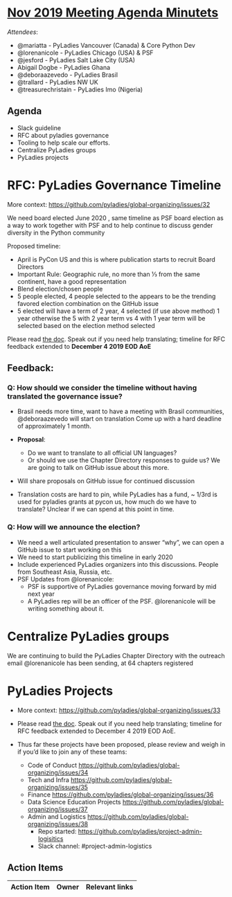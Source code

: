 # [Nov 2019 Meeting Agenda Minutets](https://github.com/pyladies/global-organizing/issues/29)

*Attendees*:
   - @mariatta - PyLadies Vancouver (Canada) & Core Python Dev
   - @lorenanicole - PyLadies Chicago (USA) & PSF
   - @jesford - PyLadies Salt Lake City (USA)
   - Abigail Dogbe - PyLadies Ghana
   - @deboraazevedo - PyLadies Brasil
   - @trallard - PyLadies NW UK
   - @treasurechristain - PyLadies Imo (Nigeria)

## Agenda

- Slack guideline
- RFC about pyladies governance
- Tooling to help scale our efforts.
- Centralize PyLadies groups
- PyLadies projects


# RFC: PyLadies Governance Timeline

More context: https://github.com/pyladies/global-organizing/issues/32

We need board elected June 2020 , same timeline as PSF board election as a way to work together
with PSF and to help continue to discuss gender diversity in the Python community

Proposed timeline:

- April is PyCon US and this is where publication starts to recruit Board Directors
- Important Rule: Geographic rule, no more than ⅓ from the same continent, have a good representation 
- Blend election/chosen people
- 5 people elected, 4 people selected to the appears to be the trending favored election combination on the GitHub issue
- 5 elected will have a term of 2 year, 4 selected (if use above method) 1 year otherwise the 5 with 2 year term vs 4 with 1 year term will be selected based on the election method selected

Please read [the doc](https://github.com/pyladies/global-organizing/issues/32). Speak out if you need help translating;
timeline for RFC feedback extended to **December 4 2019 EOD AoE**

## Feedback:

### Q: How should we consider the  timeline without  having translated the governance  issue?

- Brasil needs more time, want to have a meeting with Brasil communities, @deboraazevedo  will start on translation
Come up with a hard deadline of approximately 1 month. 

- **Proposal**: 
  
  - Do we want to translate to all official UN languages? 
  - Or should we use the Chapter Directory responses to guide us? We are going to talk on GitHub issue about this more.  

- Will share proposals on GitHub issue for continued discussion

- Translation costs are hard to pin, while PyLadies has a fund, ~ 1/3rd is used for pyladies grants at pycon us, how much do we have to translate? Unclear if we can spend at this point in time.

### Q: How will we announce the election?

- We need a well articulated presentation to answer “why”, we can open a GitHub issue to start working on this
- We need to start publicizing this timeline in early 2020
- Include experienced PyLadies organizers into this discussions. People from Southeast Asia, Russia, etc.
- PSF Updates from @lorenanicole:
  - PSF is supportive of PyLadies governance moving forward by mid next year
  - A PyLadies rep will be an officer of the PSF. @lorenanicole will be writing something about it.

# Centralize PyLadies groups

We are continuing to build the PyLadies Chapter Directory with the outreach email @lorenanicole has been sending,
at 64 chapters registered

# PyLadies Projects

- More context:  https://github.com/pyladies/global-organizing/issues/33

- Please read [the doc](https://github.com/pyladies/global-organizing/issues/33). Speak out if you need help translating; timeline for RFC feedback extended to December 4 2019 EOD AoE.

- Thus far these projects have been proposed, please review and weigh in if you’d like to join any of these teams:

  - Code of Conduct https://github.com/pyladies/global-organizing/issues/34
  - Tech and Infra https://github.com/pyladies/global-organizing/issues/35
  - Finance https://github.com/pyladies/global-organizing/issues/36 
  - Data Science Education Projects https://github.com/pyladies/global-organizing/issues/37 
  - Admin and Logistics https://github.com/pyladies/global-organizing/issues/38 
    - Repo started: https://github.com/pyladies/project-admin-logisitics
    - Slack channel: #project-admin-logistics


## Action Items

Action Item| Owner | Relevant links | 
| --| --| --|
